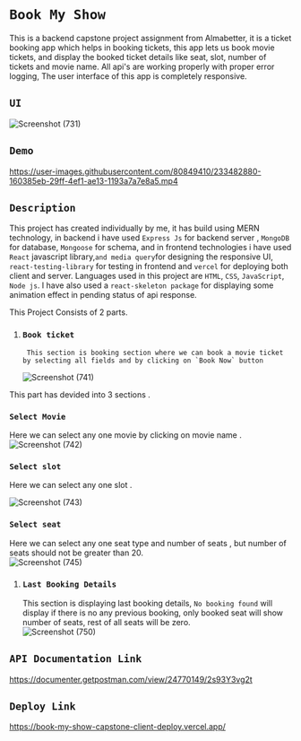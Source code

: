 # `Book My Show`

This is a backend capstone project assignment from Almabetter, it is a ticket booking app which helps in booking tickets, this app lets us book movie tickets, and display the booked ticket details like seat, slot, number of tickets and movie name. All api's are working properly with proper error logging, The user interface of this app is completely responsive.

## `UI`

![Screenshot (731)](https://user-images.githubusercontent.com/80849410/233468129-4a29ba5a-b909-4d96-8ebf-13d0af25aba5.png)

## `Demo`

https://user-images.githubusercontent.com/80849410/233482880-160385eb-29ff-4ef1-ae13-1193a7a7e8a5.mp4

## `Description`

This project has created individually by me, it has build using MERN technology, in backend i have used `Express Js` for backend server , `MongoDB` for database, `Mongoose` for schema, and in frontend technologies i have used `React` javascript library,`and media query`for designing the responsive UI, `react-testing-library` for testing in frontend and `vercel` for deploying both client and server. Languages used in this project are `HTML`, `CSS`, `JavaScript`, `Node js`. I have also used a `react-skeleton package` for displaying some animation effect in pending status of api response.

This Project Consists of 2 parts.

1.  ### `Book ticket`
         This section is booking section where we can book a movie ticket by selecting all fields and by clicking on `Book Now` button
    ![Screenshot (741)](https://user-images.githubusercontent.com/80849410/233486544-aff17f71-41e1-44f2-a6f8-d1ab741fcc92.png)

This part has devided into 3 sections .

### `Select Movie`

Here we can select any one movie by clicking on movie name .
![Screenshot (742)](https://user-images.githubusercontent.com/80849410/233486826-bebd7541-f9c5-4ed6-8b3c-81ae7906772d.png)

### `Select slot`

Here we can select any one slot .

![Screenshot (743)](https://user-images.githubusercontent.com/80849410/233488333-68d8db60-969f-4a99-a36c-7fa103c2d87b.png)

### `Select seat`

Here we can select any one seat type and number of seats , but number of seats should not be greater than 20.  
![Screenshot (745)](https://user-images.githubusercontent.com/80849410/233489034-bc921fe4-e879-4997-b0ee-9a03675fe8fd.png)

1.  ### `Last Booking Details`
    This section is displaying last booking details, `No booking found` will display if there is no any previous booking, only booked seat will show number of seats, rest of all seats will be zero.  
     ![Screenshot (750)](https://user-images.githubusercontent.com/80849410/233490267-c616632a-bb14-4382-a9c9-54762fd88c48.png)

## `API Documentation Link`

https://documenter.getpostman.com/view/24770149/2s93Y3vg2t

## `Deploy Link`

https://book-my-show-capstone-client-deploy.vercel.app/
